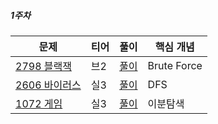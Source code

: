 ##### 1주차
|문제|티어|풀이|핵심 개념|
|---|---|---|---|
|[2798 블랙잭 ](https://www.acmicpc.net/problem/2798)|브2|[풀이](https://github.com/Hod0ri/Algorithm_Semina/blob/main/3rd_Algorithm/NightRabbits/problem1.md)|Brute Force|
|[2606 바이러스 ](https://www.acmicpc.net/problem/2606)|실3|[풀이](https://github.com/Hod0ri/Algorithm_Semina/blob/main/3rd_Algorithm/NightRabbits/problem2.md)|DFS|
|[1072 게임 ](https://www.acmicpc.net/problem/1072)|실3|[풀이](https://github.com/Hod0ri/Algorithm_Semina/blob/main/3rd_Algorithm/NightRabbits/problem3.md)|이분탐색|
